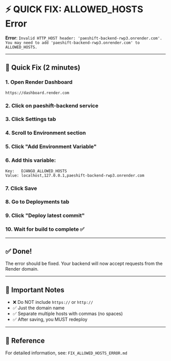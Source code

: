 # ⚡ QUICK FIX: ALLOWED_HOSTS Error

**Error**: `Invalid HTTP_HOST header: 'paeshift-backend-rwp3.onrender.com'. You may need to add 'paeshift-backend-rwp3.onrender.com' to ALLOWED_HOSTS.`

---

## 🚀 Quick Fix (2 minutes)

### **1. Open Render Dashboard**
```
https://dashboard.render.com
```

### **2. Click on paeshift-backend service**

### **3. Click Settings tab**

### **4. Scroll to Environment section**

### **5. Click "Add Environment Variable"**

### **6. Add this variable:**

```
Key:   DJANGO_ALLOWED_HOSTS
Value: localhost,127.0.0.1,paeshift-backend-rwp3.onrender.com
```

### **7. Click Save**

### **8. Go to Deployments tab**

### **9. Click "Deploy latest commit"**

### **10. Wait for build to complete ✅**

---

## ✅ Done!

The error should be fixed. Your backend will now accept requests from the Render domain.

---

## 📝 Important Notes

- ❌ Do NOT include `https://` or `http://`
- ✅ Just the domain name
- ✅ Separate multiple hosts with commas (no spaces)
- ✅ After saving, you MUST redeploy

---

## 🔗 Reference

For detailed information, see: `FIX_ALLOWED_HOSTS_ERROR.md`

